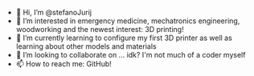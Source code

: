 - 👋 Hi, I’m @stefanoJurij
- 👀 I’m interested in emergency medicine, mechatronics engineering, woodworking and the newest interest: 3D printing!
- 🌱 I’m currently learning to configure my first 3D printer as well as learning about other models and materials
- 💞️ I’m looking to collaborate on ... idk? I'm not much of a coder myself
- 📫 How to reach me: GitHub!

<!---
stefanoJurij/stefanoJurij is a ✨ special ✨ repository because its `README.md` (this file) appears on your GitHub profile.
You can click the Preview link to take a look at your changes.
--->
